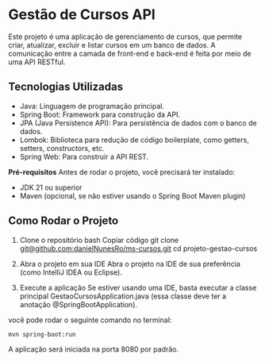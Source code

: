 # Gestão de Cursos API

Este projeto é uma aplicação de gerenciamento de cursos, que permite criar, atualizar, excluir e listar cursos em um banco de dados. A comunicação entre a camada de front-end e back-end é feita por meio de uma API RESTful.

## Tecnologias Utilizadas
- Java: Linguagem de programação principal.
- Spring Boot: Framework para construção da API.
- JPA (Java Persistence API): Para persistência de dados com o banco de dados.
- Lombok: Biblioteca para redução de código boilerplate, como getters, setters, constructors, etc.
- Spring Web: Para construir a API REST.

**Pré-requisitos**
Antes de rodar o projeto, você precisará ter instalado:

- JDK 21 ou superior
- Maven (opcional, se não estiver usando o Spring Boot Maven plugin)

## Como Rodar o Projeto
1. Clone o repositório
bash
Copiar código
git clone [git@github.com:danielNunesRo/ms-cursos.git](https://github.com/danielNunesRo/ms-cursos.git)
cd projeto-gestao-cursos

2. Abra o projeto em sua IDE
Abra o projeto na IDE de sua preferência (como IntelliJ IDEA ou Eclipse).

3. Execute a aplicação
Se estiver usando uma IDE, basta executar a classe principal GestaoCursosApplication.java (essa classe deve ter a anotação @SpringBootApplication).

você pode rodar o seguinte comando no terminal:

```
mvn spring-boot:run
```
A aplicação será iniciada na porta 8080 por padrão.

